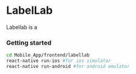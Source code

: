 # LabelLab
Labellab is a 


### Getting started 
```bash
cd Mobile_App/frontend/labellab
react-native run-ios #for ios simulator
react-native run-android #for android emulator
```
